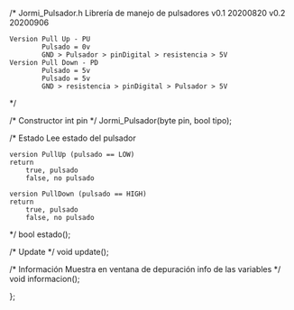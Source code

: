 /*
	Jormi_Pulsador.h
	Librería de manejo de pulsadores
	v0.1	20200820
	v0.2	20200906
	
	Version Pull Up - PU
			Pulsado = 0v
			GND > Pulsador > pinDigital > resistencia > 5V
	Version Pull Down - PD		
			Pulsado = 5v
			Pulsado = 5v
			GND > resistencia > pinDigital > Pulsador > 5V
*/

/*	Constructor
	int pin
*/
Jormi_Pulsador(byte pin, bool tipo);


/*
	Estado
	Lee estado del pulsador
	
	version PullUp (pulsado == LOW)
	return
		true, pulsado
		false, no pulsado
		
	version PullDown (pulsado == HIGH)
	return
		true, pulsado
		false, no pulsado
*/
bool estado();


/*
	Update
*/
void update();


/*
	Información
	Muestra en ventana de depuración info de las variables
*/
void informacion();



};

